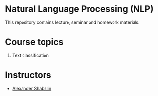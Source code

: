 # Natural Language Processing (NLP)

This repository contains lecture, seminar and homework materials.

# Course topics

1. Text classification

# Instructors

* [Alexander Shabalin](https://t.me/amshabalin)
